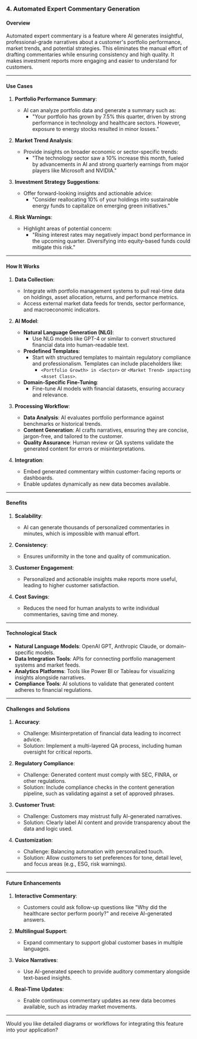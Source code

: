 ### **4. Automated Expert Commentary Generation**

#### **Overview**
Automated expert commentary is a feature where AI generates insightful, professional-grade narratives about a customer's portfolio performance, market trends, and potential strategies. This eliminates the manual effort of drafting commentaries while ensuring consistency and high quality. It makes investment reports more engaging and easier to understand for customers.

---

#### **Use Cases**
1. **Portfolio Performance Summary**:
   - AI can analyze portfolio data and generate a summary such as:
     - "Your portfolio has grown by 7.5% this quarter, driven by strong performance in technology and healthcare sectors. However, exposure to energy stocks resulted in minor losses."
   
2. **Market Trend Analysis**:
   - Provide insights on broader economic or sector-specific trends:
     - "The technology sector saw a 10% increase this month, fueled by advancements in AI and strong quarterly earnings from major players like Microsoft and NVIDIA."

3. **Investment Strategy Suggestions**:
   - Offer forward-looking insights and actionable advice:
     - "Consider reallocating 10% of your holdings into sustainable energy funds to capitalize on emerging green initiatives."

4. **Risk Warnings**:
   - Highlight areas of potential concern:
     - "Rising interest rates may negatively impact bond performance in the upcoming quarter. Diversifying into equity-based funds could mitigate this risk."

---

#### **How It Works**
1. **Data Collection**:
   - Integrate with portfolio management systems to pull real-time data on holdings, asset allocation, returns, and performance metrics.
   - Access external market data feeds for trends, sector performance, and macroeconomic indicators.

2. **AI Model**:
   - **Natural Language Generation (NLG)**:
     - Use NLG models like GPT-4 or similar to convert structured financial data into human-readable text.
   - **Predefined Templates**:
     - Start with structured templates to maintain regulatory compliance and professionalism. Templates can include placeholders like:
       - `<Portfolio Growth> in <Sector>` or `<Market Trend> impacting <Asset Class>`.
   - **Domain-Specific Fine-Tuning**:
     - Fine-tune AI models with financial datasets, ensuring accuracy and relevance.

3. **Processing Workflow**:
   - **Data Analysis**: AI evaluates portfolio performance against benchmarks or historical trends.
   - **Content Generation**: AI crafts narratives, ensuring they are concise, jargon-free, and tailored to the customer.
   - **Quality Assurance**: Human review or QA systems validate the generated content for errors or misinterpretations.

4. **Integration**:
   - Embed generated commentary within customer-facing reports or dashboards.
   - Enable updates dynamically as new data becomes available.

---

#### **Benefits**
1. **Scalability**:
   - AI can generate thousands of personalized commentaries in minutes, which is impossible with manual effort.
   
2. **Consistency**:
   - Ensures uniformity in the tone and quality of communication.

3. **Customer Engagement**:
   - Personalized and actionable insights make reports more useful, leading to higher customer satisfaction.

4. **Cost Savings**:
   - Reduces the need for human analysts to write individual commentaries, saving time and money.

---

#### **Technological Stack**
- **Natural Language Models**: OpenAI GPT, Anthropic Claude, or domain-specific models.
- **Data Integration Tools**: APIs for connecting portfolio management systems and market feeds.
- **Analytics Platforms**: Tools like Power BI or Tableau for visualizing insights alongside narratives.
- **Compliance Tools**: AI solutions to validate that generated content adheres to financial regulations.

---

#### **Challenges and Solutions**
1. **Accuracy**:
   - Challenge: Misinterpretation of financial data leading to incorrect advice.
   - Solution: Implement a multi-layered QA process, including human oversight for critical reports.

2. **Regulatory Compliance**:
   - Challenge: Generated content must comply with SEC, FINRA, or other regulations.
   - Solution: Include compliance checks in the content generation pipeline, such as validating against a set of approved phrases.

3. **Customer Trust**:
   - Challenge: Customers may mistrust fully AI-generated narratives.
   - Solution: Clearly label AI content and provide transparency about the data and logic used.

4. **Customization**:
   - Challenge: Balancing automation with personalized touch.
   - Solution: Allow customers to set preferences for tone, detail level, and focus areas (e.g., ESG, risk warnings).

---

#### **Future Enhancements**
1. **Interactive Commentary**:
   - Customers could ask follow-up questions like "Why did the healthcare sector perform poorly?" and receive AI-generated answers.

2. **Multilingual Support**:
   - Expand commentary to support global customer bases in multiple languages.

3. **Voice Narratives**:
   - Use AI-generated speech to provide auditory commentary alongside text-based insights.

4. **Real-Time Updates**:
   - Enable continuous commentary updates as new data becomes available, such as intraday market movements.

---

Would you like detailed diagrams or workflows for integrating this feature into your application?
